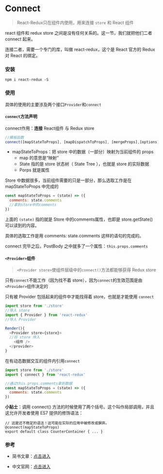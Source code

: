 # Connect

> React-Redux只在组件内使用，用来连接 `store` 和 React 组件

react 组件和 redux store 之间是没有任何关系的。这一节，我们就把他们二者 connect 起来。

连接二者，需要一个专门的库，叫做 react-redux，这个是 React 官方的 Redux 对 React 的绑定。

### 安装

```npm
npm i react-redux -S
```

### 使用

具体的使用的主要涉及两个接口`Provider`和`connect`

#### `connect`方法声明

connect作用：**连接** React组件 与 Redux store

```js
//模板函数
connect([mapStateToProps], [mapDispatchToProps], [mergeProps],[options])
```

 - mapStateToProps：把 store 中的数据（一部分）映射为当前组件的 props
    - map 的意思是“映射”
    - State 指的是 store 状态树（ State Tree ），也就是 store 的实际数据
    - Porps 就是属性

Store 中数据很多，当前组件需要的只是一部分，那么选取工作是在 mapStateToProps 中完成的

```js
const mapStateToProps = (state) => ({
  comments: state.comments
  //拿到store中的comments
})
```

上面的 `(state)` 指的就是 Store 中的comments属性，也即是 store.getState() 可以读到的内容。

具体的选取工作是用 comments: state.comments 这样的语句的完成的。

connect 完毕之后，PostBody 之中就多了一个属性：`this.props.comments`

#### `<Provider>`组件

> `<Provider store>`使组件层级中的`connect()`方法都能够获得 Redux store

只有`connect`不能工作（因为找不着 store），因为`connect`的生效范围是由`<Provider>`组件决定的

只有被 Provider 包括起来的组件中才能找得着 store，也就是才能使用 `connect`

```js
import store from './store'
//导入 store
import { Provider } from 'react-redux'
//导入 Provider

Render(){
  <Provider store={store}>
  //将 store 传入
    <组件 />  
  </provider>
}
```

在有动态数据交互的组件内引用`connect`

```js
import store from './store'
import { connect } from 'react-redux'

//通过this.props.comments拿到数据
const mapStateToProps = (state) => ({
  comments: state.comments
})

```

**小贴士**：调用 connect() 方法的时候使用了两个括号。这个叫作局部调用，并且这允许开发者使用 ES7 提供的修饰语法：

```
// 这是还不稳定的语法！这可能在实际的应用中被修改或摒弃。
@connect(mapStateToProps)
export default class CounterContainer { ... }
```

### 参考

 - 简书文章：[点击进入](http://www.jianshu.com/p/9873d4ccb891)

 - 中文官网：[点击进入](http://www.redux.org.cn/docs/react-redux/index.html)
